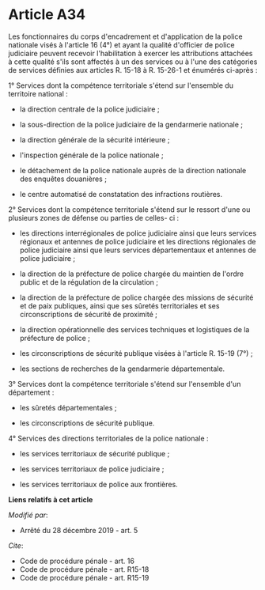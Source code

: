 # Article A34

Les fonctionnaires du corps d'encadrement et d'application de la police nationale visés à l'article 16 (4°) et ayant la
qualité d'officier de police judiciaire peuvent recevoir l'habilitation à exercer les attributions attachées à cette qualité
s'ils sont affectés à un des services ou à l'une des catégories de services définies aux articles R. 15-18 à R. 15-26-1 et
énumérés ci-après :

1° Services dont la compétence territoriale s'étend sur l'ensemble du territoire national :

- la direction centrale de la police judiciaire ;

- la sous-direction de la police judiciaire de la gendarmerie nationale ;

- la direction générale de la sécurité intérieure ;

- l'inspection générale de la police nationale ;

- le détachement de la police nationale auprès de la direction nationale des enquêtes douanières ;

- le centre automatisé de constatation des infractions routières.

2° Services dont la compétence territoriale s'étend sur le ressort d'une ou plusieurs zones de défense ou parties de celles-
ci :

- les directions interrégionales de police judiciaire ainsi que leurs services régionaux et antennes de police judiciaire et
les directions régionales de police judiciaire ainsi que leurs services départementaux et antennes de police judiciaire ;

- la direction de la préfecture de police chargée du maintien de l'ordre public et de la régulation de la circulation ;

- la direction de la préfecture de police chargée des missions de sécurité et de paix publiques, ainsi que ses sûretés
territoriales et ses circonscriptions de sécurité de proximité ;

- la direction opérationnelle des services techniques et logistiques de la préfecture de police ;

- les circonscriptions de sécurité publique visées à l'article R. 15-19 (7°) ;

- les sections de recherches de la gendarmerie départementale.

3° Services dont la compétence territoriale s'étend sur l'ensemble d'un département :

- les sûretés départementales ;

- les circonscriptions de sécurité publique.

4° Services des directions territoriales de la police nationale :

- les services territoriaux de sécurité publique ;

- les services territoriaux de police judiciaire ;

- les services territoriaux de police aux frontières.

**Liens relatifs à cet article**

_Modifié par_:

  - Arrêté du 28 décembre 2019 - art. 5

_Cite_:

  - Code de procédure pénale - art. 16
  - Code de procédure pénale - art. R15-18
  - Code de procédure pénale - art. R15-19
